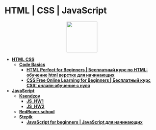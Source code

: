 # HTML | CSS | JavaScript

<div id="header" align="center">
  <img src="https://banner2.cleanpng.com/20180820/rik/kisspng-website-development-javascript-html5-css3-cascadin-appload-comprehensive-software-and-mobile-app-de-5b7b834dcf68a2.0627599615348211978496.jpg" width="100"/>
</div>

- [**HTML CSS**](https://github.com/vypiemzalyubov/html-css-js/tree/main/HTML%20CSS/Code%20Basics)
  - [**Code Basics**](https://github.com/vypiemzalyubov/html-css/tree/main/Code%20Basics)
    - [**HTML Perfect for Beginners | Бесплатный курс по HTML: обучение html верстке для начинающих**](https://github.com/vypiemzalyubov/html-css/tree/main/Code%20Basics/HTML%20Perfect%20for%20Beginners)
    - [**CSS Free Online Learning for Beginners | Бесплатный курс CSS: онлайн обучение с нуля**](https://github.com/vypiemzalyubov/html-css/tree/main/Code%20Basics/CSS%20Free%20Online%20Learning%20for%20Beginners)
- [**JavaScript**](https://github.com/vypiemzalyubov/html-css-js/tree/main/JavaScript)
  - [**Ksendzov**](https://github.com/vypiemzalyubov/html-css-js/tree/main/JavaScript)
    - [**JS_HW1**](https://github.com/vypiemzalyubov/html-css-js/tree/main/JavaScript/Ksendzov/JS_HW1)
    - [**JS_HW2**](https://github.com/vypiemzalyubov/html-css-js/tree/main/JavaScript/Ksendzov/JS_HW2)
  - [**RedRover.school**](https://github.com/vypiemzalyubov/html-css-js/tree/main/JavaScript/RedRover.school)
  - [**Stepik**](https://github.com/vypiemzalyubov/html-css-js/tree/main/JavaScript/Stepik)
    - [**JavaScript for beginners | JavaScript для начинающих**](https://github.com/vypiemzalyubov/html-css-js/tree/main/JavaScript/Stepik/JavaScript%20for%20beginners)

